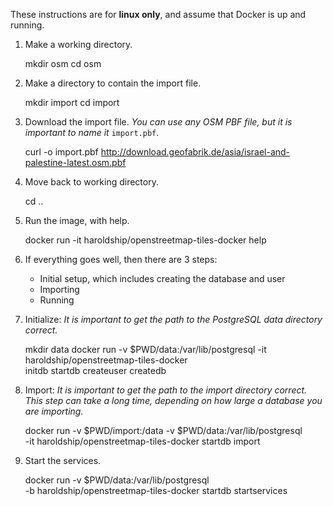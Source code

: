 
These instructions are for **linux only**, and assume that Docker is up and running.

1. Make a working directory.

   	mkdir osm
    cd osm

2. Make a directory to contain the import file.

    mkdir import
    cd import

3. Download the import file. *You can use any OSM PBF file, but it is important to name it* `import.pbf`.

    curl -o import.pbf http://download.geofabrik.de/asia/israel-and-palestine-latest.osm.pbf

4. Move back to working directory.

    cd ..

5. Run the image, with help.

    docker run -it haroldship/openstreetmap-tiles-docker help

6. If everything goes well, then there are 3 steps:

    * Initial setup, which includes creating the database and user
    * Importing
    * Running

7. Initialize:
*It is important to get the path to the PostgreSQL data directory correct.*

    mkdir data
    docker run -v $PWD/data:/var/lib/postgresql -it haroldship/openstreetmap-tiles-docker \
        initdb startdb createuser createdb

8. Import: 
*It is important to get the path to the import directory correct.*
*This step can take a long time, depending on how large a database you are importing.*

    docker run -v $PWD/import:/data -v $PWD/data:/var/lib/postgresql \
        -it haroldship/openstreetmap-tiles-docker startdb import

9. Start the services.

    docker run -v $PWD/data:/var/lib/postgresql \
        -b haroldship/openstreetmap-tiles-docker startdb startservices